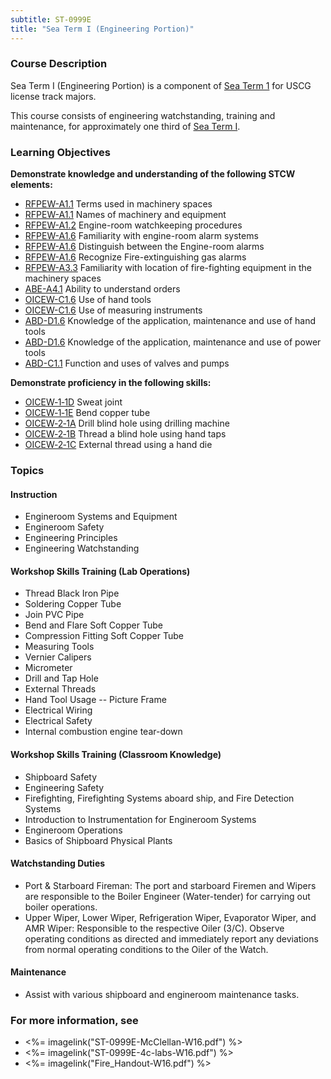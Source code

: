 ```yaml
---
subtitle: ST-0999E
title: "Sea Term I (Engineering Portion)"
---
```


### Course Description

Sea Term I (Engineering Portion) is a component of  [Sea Term 1](st-0999)  for USCG license track majors.

This course consists of engineering watchstanding, training and maintenance, for approximately one third of [Sea Term I](ST-0999).


### Learning Objectives

**Demonstrate knowledge and understanding of the following STCW elements:**

* [RFPEW-A1.1]({{site.baseurl}}/tables/34.html#RFPEW-A1.1) Terms used in machinery spaces
* [RFPEW-A1.1]({{site.baseurl}}/tables/34.html#RFPEW-A1.1) Names of machinery and equipment
* [RFPEW-A1.2]({{site.baseurl}}/tables/34.html#RFPEW-A1.2) Engine-room watchkeeping procedures
* [RFPEW-A1.6]({{site.baseurl}}/tables/34.html#RFPEW-A1.6) Familiarity with engine-room alarm systems
* [RFPEW-A1.6]({{site.baseurl}}/tables/34.html#RFPEW-A1.6) Distinguish between the Engine-room alarms
* [RFPEW-A1.6]({{site.baseurl}}/tables/34.html#RFPEW-A1.6) Recognize Fire-extinguishing gas alarms
* [RFPEW-A3.3]({{site.baseurl}}/tables/34.html#RFPEW-A3.3) Familiarity with location of fire-fighting equipment in the machinery spaces
* [ABE-A4.1]({{site.baseurl}}/tables/35.html#ABE-A4.1) Ability to understand orders 
* [OICEW-C1.6]({{site.baseurl}}/tables/31.html#OICEW-C1.6) Use of hand tools
* [OICEW-C1.6]({{site.baseurl}}/tables/31.html#OICEW-C1.6) Use of measuring instruments
* [ABD-D1.6]({{site.baseurl}}/tables/25.html#ABD-D1.6) Knowledge of the application, maintenance and use of hand tools
* [ABD-D1.6]({{site.baseurl}}/tables/25.html#ABD-D1.6) Knowledge of the application, maintenance and use of power tools
* [ABD-C1.1]({{site.baseurl}}/tables/25.html#ABD-C1.1) Function and uses of valves and pumps

**Demonstrate proficiency in the following skills:**

* [OICEW‑1‑1D](OICEW-1-1D) Sweat joint
* [OICEW‑1‑1E](OICEW-1-1E) Bend copper tube
* [OICEW‑2‑1A](OICEW-2-1A) Drill blind hole using drilling machine
* [OICEW‑2‑1B](OICEW-2-1B) Thread a blind hole using hand taps
* [OICEW‑2‑1C](OICEW-2-1C) External thread using a hand die

### Topics

#### Instruction
-  Engineroom Systems and Equipment
-  Engineroom Safety
-  Engineering Principles
-  Engineering Watchstanding

#### Workshop Skills Training (Lab Operations)
-  Thread Black Iron Pipe
-  Soldering Copper Tube
-  Join PVC Pipe
-  Bend and Flare Soft Copper Tube
-  Compression Fitting Soft Copper Tube
-  Measuring Tools
-  Vernier Calipers
-  Micrometer
-  Drill and Tap Hole
-  External Threads
-  Hand Tool Usage -- Picture Frame
-  Electrical Wiring
-  Electrical Safety
-  Internal combustion engine tear-down

#### Workshop Skills Training (Classroom Knowledge)
-  Shipboard Safety
-  Engineering Safety
-  Firefighting, Firefighting Systems aboard ship, and Fire Detection Systems
-  Introduction to Instrumentation for Engineroom Systems
-  Engineroom Operations
-  Basics of Shipboard Physical Plants

#### Watchstanding Duties
-  Port & Starboard Fireman:   The port and starboard Firemen and Wipers are responsible to the Boiler Engineer (Water-tender) for carrying out boiler operations.
-  Upper Wiper, Lower Wiper, Refrigeration Wiper, Evaporator Wiper, and AMR Wiper:   Responsible to the respective Oiler (3/C).  Observe operating conditions as directed and immediately report any deviations from normal operating conditions to the Oiler of the Watch.

#### Maintenance
- Assist with various shipboard and engineroom maintenance tasks.


### For more information, see 

* <%= imagelink("ST-0999E-McClellan-W16.pdf") %> 
* <%= imagelink("ST-0999E-4c-labs-W16.pdf") %> 
* <%= imagelink("Fire_Handout-W16.pdf") %> 




